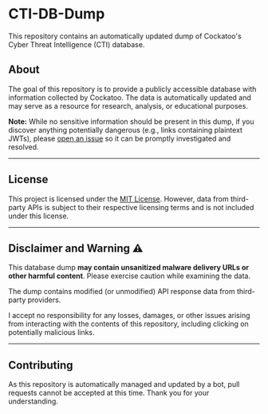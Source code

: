 # CTI-DB-Dump

This repository contains an automatically updated dump of Cockatoo's Cyber Threat Intelligence (CTI) database.

## About

The goal of this repository is to provide a publicly accessible database with information collected by Cockatoo. The data is automatically updated and may serve as a resource for research, analysis, or educational purposes.

**Note:** While no sensitive information should be present in this dump, if you discover anything potentially dangerous (e.g., links containing plaintext JWTs), please [open an issue](https://github.com/DominicTWHV/CTI-DB-Dump/issues) so it can be promptly investigated and resolved.

---

## License

This project is licensed under the [MIT License](https://opensource.org/licenses/MIT). However, data from third-party APIs is subject to their respective licensing terms and is not included under this license.

---

## Disclaimer and Warning ⚠️

This database dump **may contain unsanitized malware delivery URLs or other harmful content**. Please exercise caution while examining the data.

The dump contains modified (or unmodified) API response data from third-party providers.

I accept no responsibility for any losses, damages, or other issues arising from interacting with the contents of this repository, including clicking on potentially malicious links.

---

## Contributing

As this repository is automatically managed and updated by a bot, pull requests cannot be accepted at this time. Thank you for your understanding.

